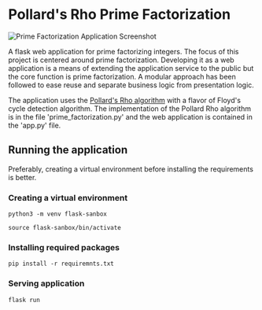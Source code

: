 # Pollard's Rho Prime Factorization

![Prime Factorization Application Screenshot](https://ik.imagekit.io/8mch78q847k/prime-factorization-demo_XuHZZrAL9.png?ik-sdk-version=javascript-1.4.3&updatedAt=1677315114588)

A flask web application for prime factorizing integers. The focus of this project is centered around prime factorization.
Developing it as a web application is a means of extending the application service to the public but the core function is prime factorization. A modular approach has been followed to ease reuse and separate business logic from presentation logic.

The application uses the [Pollard's Rho algorithm](https://iq.opengenus.org/pollards-rho-algorithm/) with a flavor of Floyd's cycle detection algorithm. The implementation
of the Pollard Rho algorithm is in the file 'prime_factorization.py' and the web application is
contained in the 'app.py' file.

## Running the application

Preferably, creating a virtual environment before installing the requirements is better.

### Creating a virtual environment

`python3 -m venv flask-sanbox`

`source flask-sanbox/bin/activate`

### Installing required packages

`pip install -r requiremnts.txt`

### Serving application

`flask run`

